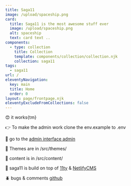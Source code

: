 ```yaml
---
title: Saga11
image: /upload/spaceship.png
card:
  title: Saga11 is the most awesome stuff ever
  image: /upload/spaceship.png
  alt: spaceship
  text: card text ..
components:
  - type: collection
    title: Collection
    template: components/collection/collection.njk
    collection: saga11
tags:
  - saga11
url: /
eleventyNavigation:
  key: main
  title: Home
  order: 0
layout: page/frontpage.njk
eleventyExcludeFromCollections: false
---
```


😍 it works{tm}

👉 To make the admin work clone the env.example to .env

🤖 go to the [admin interface admin](/admin)

💅 Themes are in /src/themes/

📜 content is in /src/content/

🎈 saga11 is build on top of [11ty](https://11ty.dev) & [NetlifyCMS](https://netlifycms.com)

🪲 bugs & comments [github](https://github.com/mortendk/saga11)
